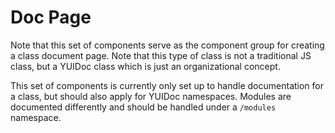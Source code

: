 # Doc Page

Note that this set of components serve as the component group for creating a
class document page. Note that this type of class is not a traditional JS class,
but a YUIDoc class which is just an organizational concept.

This set of components is currently only set up to handle documentation for a
class, but should also apply for YUIDoc namespaces. Modules are documented
differently and should be handled under a `/modules` namespace.
